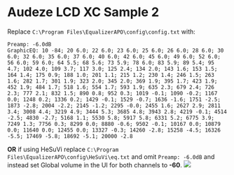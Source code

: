 # Audeze LCD XC Sample 2
Replace `C:\Program Files\EqualizerAPO\config\config.txt` with:
```
Preamp: -6.0dB
GraphicEQ: 10 -84; 20 6.0; 22 6.0; 23 6.0; 25 6.0; 26 6.0; 28 6.0; 30 6.0; 32 6.0; 35 6.0; 37 6.0; 40 6.0; 42 6.0; 45 6.0; 49 6.0; 52 6.0; 56 6.0; 59 6.0; 64 5.5; 68 5.6; 73 5.9; 78 6.0; 83 5.9; 89 5.4; 95 4.7; 102 4.0; 109 3.7; 117 3.0; 125 2.4; 134 2.0; 143 1.6; 153 1.5; 164 1.4; 175 0.9; 188 1.0; 201 1.1; 215 1.2; 230 1.4; 246 1.5; 263 1.6; 282 1.7; 301 1.9; 323 2.0; 345 2.0; 369 1.9; 395 1.7; 423 1.9; 452 1.9; 484 1.7; 518 1.6; 554 1.7; 593 1.9; 635 2.3; 679 2.4; 726 2.3; 777 2.1; 832 1.5; 890 0.8; 952 0.3; 1019 -0.1; 1090 -0.2; 1167 0.0; 1248 0.2; 1336 0.2; 1429 -0.1; 1529 -0.7; 1636 -1.6; 1751 -2.5; 1873 -2.8; 2004 -2.2; 2145 -1.2; 2295 -0.0; 2455 1.6; 2627 2.9; 2811 3.4; 3008 4.4; 3219 4.9; 3444 5.3; 3685 4.8; 3943 2.8; 4219 -0.1; 4514 -2.5; 4830 -2.7; 5168 1.1; 5530 5.8; 5917 5.8; 6331 5.2; 6775 3.9; 7249 1.3; 7756 0.3; 8299 0.0; 8880 -0.6; 9502 -0.1; 10167 0.0; 10879 0.0; 11640 0.0; 12455 0.0; 13327 -0.3; 14260 -2.8; 15258 -4.5; 16326 -5.5; 17469 -5.8; 18692 -5.1; 20000 -2.8
```
**OR** if using HeSuVi replace `C:\Program Files\EqualizerAPO\config\HeSuVi\eq.txt` and omit `Preamp: -6.0dB` and instead set Global volume in the UI for both channels to **-60**.
![](https://raw.githubusercontent.com/jaakkopasanen/AutoEq/master/results/Sonoma%20Model%20One/innerfidelity/onear/Audeze%20LCD%20XC%20Sample%202/Audeze%20LCD%20XC%20Sample%202.png)
